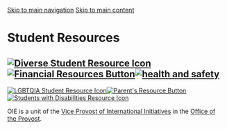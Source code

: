 [Skip to main navigation](https://ea.oie.gatech.edu/student-resources#main-navigation) [Skip to main content](https://ea.oie.gatech.edu/student-resources#main-content)

# Student Resources

## [![Diverse Student Resource Icon](https://ea.oie.gatech.edu/sites/default/files/imce/diversity_abroad_resources-200.jpg)](https://ea.oie.gatech.edu/content/diversity-abroad-student-resources)[![Financial Resources Button](https://ea.oie.gatech.edu/sites/default/files/imce/financial_resources-100.jpg)](https://ea.oie.gatech.edu/content/student-financial-resources)[![health and safety](https://ea.oie.gatech.edu/sites/default/files/imce/health_and_safety_icon-100.jpg)](https://ea.oie.gatech.edu/health-safety)

[![LGBTQIA Student Resource Icon](https://ea.oie.gatech.edu/sites/default/files/imce/lgbtqia_resource_button-200.jpg)](https://ea.oie.gatech.edu/ea/lgbtqia-student-resources)[![Parent's Resource Button](https://ea.oie.gatech.edu/sites/default/files/imce/parents_resources_button-200.jpg)](https://ea.oie.gatech.edu/content/information-parents)[![Students with Disabilities Resource Icon](https://ea.oie.gatech.edu/sites/default/files/imce/students_with_disabilities_button-100.jpg)](https://ea.oie.gatech.edu/ea/resources-students-disabilities)

OIE is a unit of the [Vice Provost of International Initiatives](https://global.gatech.edu/) in the [Office of the Provost](https://provost.gatech.edu/).